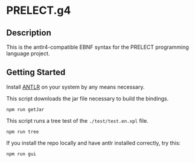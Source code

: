 # PRELECT.g4

## Description

This is the antlr4-compatible EBNF syntax for the PRELECT programming language
project.

## Getting Started

Install [ANTLR](https://www.antlr.org/) on your system by any means necessary.

This script downloads the jar file necessary to build the bindings.

    npm run getJar

This script runs a tree test of the `./test/test.en.xpl` file.

    npm run tree

If you install the repo locally and have antlr installed correctly, try this:

    npm run gui
